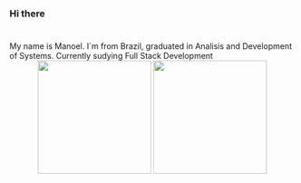 ### Hi there
#
<div> 
  My name is Manoel. I`m from Brazil, graduated in Analisis and Development of Systems. Currently sudying Full Stack Development
</div>

<div style="display: inline_block" align="center">
  <a href="https://github.com/monteiromanoel"></a>
  <img height="200px" src="https://github-readme-stats.vercel.app/api?username=monteiromanoel&show_icons=true&theme=gruvbox"/>
  <img height="200px" src="https://github-readme-stats.vercel.app/api/top-langs/?username=monteiromanoel&layout=donut&theme=gruvbox"/>
  
  
</div>

